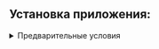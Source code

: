
## Установка приложения:

<details><summary>Предварительные условия</summary>

Предполагается, что пользователь:
 - создал [бота](https://github.com/alexpro2022/instructions-t-bot/blob/main/README.md#%D1%81%D0%BE%D0%B7%D0%B4%D0%B0%D0%BD%D0%B8%D0%B5-%D0%B8-%D0%BD%D0%B0%D1%81%D1%82%D1%80%D0%BE%D0%B9%D0%BA%D0%B0-%D0%B0%D0%BA%D0%BA%D0%B0%D1%83%D0%BD%D1%82%D0%B0-%D0%B1%D0%BE%D1%82%D0%B0).

---

</details>

<br>
